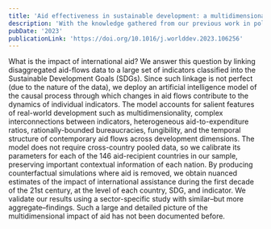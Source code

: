 ```yaml
---
title: 'Aid effectiveness in sustainable development: a multidimensional approach'
description: 'With the knowledge gathered from our previous work in policy prioritisation, we were equipped to tackle one of the most important issues in development economics: the impact of international aid. For more than 60 years, this was a controversial topic because evidence on the effectiveness of aid at the macro level had been mixed. Hence, this paper conciliates many discussions around this topic and provide the first worldwide estimates on aid impact that are specific to each country and indicator.'
pubDate: '2023'
publicationLink: 'https://doi.org/10.1016/j.worlddev.2023.106256'
---
```


What is the impact of international aid? We answer this question by linking disaggregated aid-flows data to a large set of indicators classified into the Sustainable Development Goals (SDGs). Since such linkage is not perfect (due to the nature of the data), we deploy an artificial intelligence model of the causal process through which changes in aid flows contribute to the dynamics of individual indicators. The model accounts for salient features of real-world development such as multidimensionality, complex interconnections between indicators, heterogeneous aid-to-expenditure ratios, rationally-bounded bureaucracies, fungibility, and the temporal structure of contemporary aid flows across development dimensions. The model does not require cross-country pooled data, so we calibrate its parameters for each of the 146 aid-recipient countries in our sample, preserving important contextual information of each nation. By producing counterfactual simulations where aid is removed, we obtain nuanced estimates of the impact of international assistance during the first decade of the 21st century, at the level of each country, SDG, and indicator. We validate our results using a sector-specific study with similar–but more aggregate–findings. Such a large and detailed picture of the multidimensional impact of aid has not been documented before.